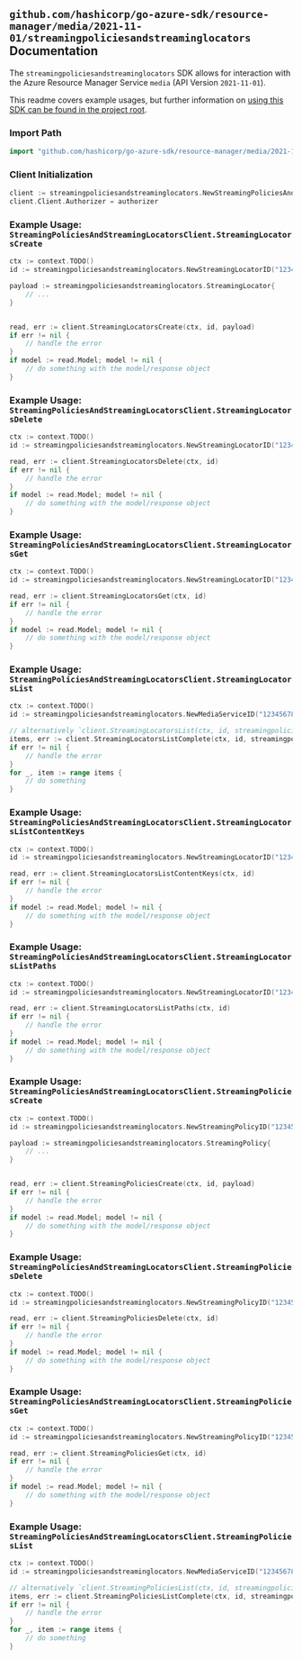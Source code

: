 
## `github.com/hashicorp/go-azure-sdk/resource-manager/media/2021-11-01/streamingpoliciesandstreaminglocators` Documentation

The `streamingpoliciesandstreaminglocators` SDK allows for interaction with the Azure Resource Manager Service `media` (API Version `2021-11-01`).

This readme covers example usages, but further information on [using this SDK can be found in the project root](https://github.com/hashicorp/go-azure-sdk/tree/main/docs).

### Import Path

```go
import "github.com/hashicorp/go-azure-sdk/resource-manager/media/2021-11-01/streamingpoliciesandstreaminglocators"
```


### Client Initialization

```go
client := streamingpoliciesandstreaminglocators.NewStreamingPoliciesAndStreamingLocatorsClientWithBaseURI("https://management.azure.com")
client.Client.Authorizer = authorizer
```


### Example Usage: `StreamingPoliciesAndStreamingLocatorsClient.StreamingLocatorsCreate`

```go
ctx := context.TODO()
id := streamingpoliciesandstreaminglocators.NewStreamingLocatorID("12345678-1234-9876-4563-123456789012", "example-resource-group", "accountValue", "streamingLocatorValue")

payload := streamingpoliciesandstreaminglocators.StreamingLocator{
	// ...
}


read, err := client.StreamingLocatorsCreate(ctx, id, payload)
if err != nil {
	// handle the error
}
if model := read.Model; model != nil {
	// do something with the model/response object
}
```


### Example Usage: `StreamingPoliciesAndStreamingLocatorsClient.StreamingLocatorsDelete`

```go
ctx := context.TODO()
id := streamingpoliciesandstreaminglocators.NewStreamingLocatorID("12345678-1234-9876-4563-123456789012", "example-resource-group", "accountValue", "streamingLocatorValue")

read, err := client.StreamingLocatorsDelete(ctx, id)
if err != nil {
	// handle the error
}
if model := read.Model; model != nil {
	// do something with the model/response object
}
```


### Example Usage: `StreamingPoliciesAndStreamingLocatorsClient.StreamingLocatorsGet`

```go
ctx := context.TODO()
id := streamingpoliciesandstreaminglocators.NewStreamingLocatorID("12345678-1234-9876-4563-123456789012", "example-resource-group", "accountValue", "streamingLocatorValue")

read, err := client.StreamingLocatorsGet(ctx, id)
if err != nil {
	// handle the error
}
if model := read.Model; model != nil {
	// do something with the model/response object
}
```


### Example Usage: `StreamingPoliciesAndStreamingLocatorsClient.StreamingLocatorsList`

```go
ctx := context.TODO()
id := streamingpoliciesandstreaminglocators.NewMediaServiceID("12345678-1234-9876-4563-123456789012", "example-resource-group", "accountValue")

// alternatively `client.StreamingLocatorsList(ctx, id, streamingpoliciesandstreaminglocators.DefaultStreamingLocatorsListOperationOptions())` can be used to do batched pagination
items, err := client.StreamingLocatorsListComplete(ctx, id, streamingpoliciesandstreaminglocators.DefaultStreamingLocatorsListOperationOptions())
if err != nil {
	// handle the error
}
for _, item := range items {
	// do something
}
```


### Example Usage: `StreamingPoliciesAndStreamingLocatorsClient.StreamingLocatorsListContentKeys`

```go
ctx := context.TODO()
id := streamingpoliciesandstreaminglocators.NewStreamingLocatorID("12345678-1234-9876-4563-123456789012", "example-resource-group", "accountValue", "streamingLocatorValue")

read, err := client.StreamingLocatorsListContentKeys(ctx, id)
if err != nil {
	// handle the error
}
if model := read.Model; model != nil {
	// do something with the model/response object
}
```


### Example Usage: `StreamingPoliciesAndStreamingLocatorsClient.StreamingLocatorsListPaths`

```go
ctx := context.TODO()
id := streamingpoliciesandstreaminglocators.NewStreamingLocatorID("12345678-1234-9876-4563-123456789012", "example-resource-group", "accountValue", "streamingLocatorValue")

read, err := client.StreamingLocatorsListPaths(ctx, id)
if err != nil {
	// handle the error
}
if model := read.Model; model != nil {
	// do something with the model/response object
}
```


### Example Usage: `StreamingPoliciesAndStreamingLocatorsClient.StreamingPoliciesCreate`

```go
ctx := context.TODO()
id := streamingpoliciesandstreaminglocators.NewStreamingPolicyID("12345678-1234-9876-4563-123456789012", "example-resource-group", "accountValue", "streamingPolicyValue")

payload := streamingpoliciesandstreaminglocators.StreamingPolicy{
	// ...
}


read, err := client.StreamingPoliciesCreate(ctx, id, payload)
if err != nil {
	// handle the error
}
if model := read.Model; model != nil {
	// do something with the model/response object
}
```


### Example Usage: `StreamingPoliciesAndStreamingLocatorsClient.StreamingPoliciesDelete`

```go
ctx := context.TODO()
id := streamingpoliciesandstreaminglocators.NewStreamingPolicyID("12345678-1234-9876-4563-123456789012", "example-resource-group", "accountValue", "streamingPolicyValue")

read, err := client.StreamingPoliciesDelete(ctx, id)
if err != nil {
	// handle the error
}
if model := read.Model; model != nil {
	// do something with the model/response object
}
```


### Example Usage: `StreamingPoliciesAndStreamingLocatorsClient.StreamingPoliciesGet`

```go
ctx := context.TODO()
id := streamingpoliciesandstreaminglocators.NewStreamingPolicyID("12345678-1234-9876-4563-123456789012", "example-resource-group", "accountValue", "streamingPolicyValue")

read, err := client.StreamingPoliciesGet(ctx, id)
if err != nil {
	// handle the error
}
if model := read.Model; model != nil {
	// do something with the model/response object
}
```


### Example Usage: `StreamingPoliciesAndStreamingLocatorsClient.StreamingPoliciesList`

```go
ctx := context.TODO()
id := streamingpoliciesandstreaminglocators.NewMediaServiceID("12345678-1234-9876-4563-123456789012", "example-resource-group", "accountValue")

// alternatively `client.StreamingPoliciesList(ctx, id, streamingpoliciesandstreaminglocators.DefaultStreamingPoliciesListOperationOptions())` can be used to do batched pagination
items, err := client.StreamingPoliciesListComplete(ctx, id, streamingpoliciesandstreaminglocators.DefaultStreamingPoliciesListOperationOptions())
if err != nil {
	// handle the error
}
for _, item := range items {
	// do something
}
```
